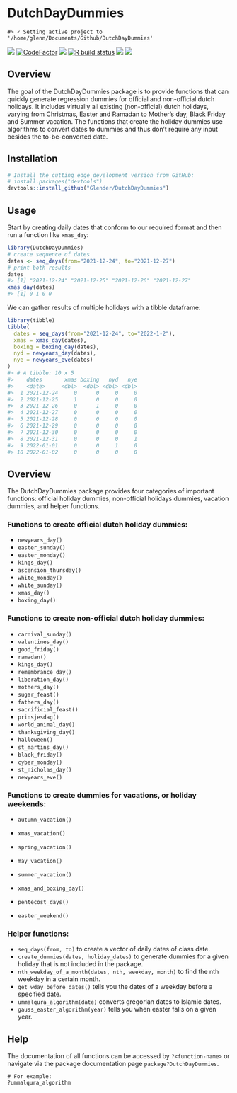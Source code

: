
<!-- README.md is generated from README.Rmd. Please edit that file -->

# DutchDayDummies

    #> ✓ Setting active project to '/home/glenn/Documents/Github/DutchDayDummies'

[![](https://img.shields.io/badge/devel%20version-0.0.0.9000-purple.svg)](https://github.com/Glender/DutchDayDummies)
[![CodeFactor](https://www.codefactor.io/repository/github/Glender/DutchDayDummies/badge)](https://www.codefactor.io/repository/github/Glender/DutchDayDummies)
[![](https://img.shields.io/badge/lifecycle-maturing-blue.svg)](https://lifecycle.r-lib.org/articles/stages.html#maturing)
[![R build
status](https://github.com/Glender/DutchDayDummies/workflows/R-CMD-check/badge.svg)](https://github.com/Glender/DutchDayDummies/actions)
[![](https://codecov.io/gh/Glender/DutchDayDummies/branch/master/graph/badge.svg)](https://codecov.io/gh/Glender/DutchDayDummies)
[![](https://img.shields.io/github/languages/code-size/Glender/DutchDayDummies.svg)](https://github.com/Glender/DutchDayDummies)

## Overview

The goal of the DutchDayDummies package is to provide functions that can
quickly generate regression dummies for official and non-official dutch
holidays. It includes virtually all existing (non-official) dutch
holidays, varying from Christmas, Easter and Ramadan to Mother’s day,
Black Friday and Summer vacation. The functions that create the holiday
dummies use algorithms to convert dates to dummies and thus don’t
require any input besides the to-be-converted date.

## Installation

``` r
# Install the cutting edge development version from GitHub:
# install.packages("devtools")
devtools::install_github("Glender/DutchDayDummies")
```

## Usage

Start by creating daily dates that conform to our required format and
then run a function like `xmas_day`:

``` r
library(DutchDayDummies)
# create sequence of dates
dates <- seq_days(from="2021-12-24", to="2021-12-27")
# print both results
dates
#> [1] "2021-12-24" "2021-12-25" "2021-12-26" "2021-12-27"
xmas_day(dates)
#> [1] 0 1 0 0
```

We can gather results of multiple holidays with a tibble dataframe:

``` r
library(tibble)
tibble(
  dates = seq_days(from="2021-12-24", to="2022-1-2"),
  xmas = xmas_day(dates),
  boxing = boxing_day(dates),
  nyd = newyears_day(dates),
  nye = newyears_eve(dates)
)
#> # A tibble: 10 x 5
#>    dates       xmas boxing   nyd   nye
#>    <date>     <dbl>  <dbl> <dbl> <dbl>
#>  1 2021-12-24     0      0     0     0
#>  2 2021-12-25     1      0     0     0
#>  3 2021-12-26     0      1     0     0
#>  4 2021-12-27     0      0     0     0
#>  5 2021-12-28     0      0     0     0
#>  6 2021-12-29     0      0     0     0
#>  7 2021-12-30     0      0     0     0
#>  8 2021-12-31     0      0     0     1
#>  9 2022-01-01     0      0     1     0
#> 10 2022-01-02     0      0     0     0
```

## Overview

The DutchDayDummies package provides four categories of important
functions: official holiday dummies, non-official holidays dummies,
vacation dummies, and helper functions.

### Functions to create official dutch holiday dummies:

  - `newyears_day()`
  - `easter_sunday()`
  - `easter_monday()`
  - `kings_day()`
  - `ascension_thursday()`
  - `white_monday()`
  - `white_sunday()`
  - `xmas_day()`
  - `boxing_day()`

### Functions to create non-official dutch holiday dummies:

  - `carnival_sunday()`
  - `valentines_day()`
  - `good_friday()`
  - `ramadan()`
  - `kings_day()`
  - `remembrance_day()`
  - `liberation_day()`
  - `mothers_day()`
  - `sugar_feast()`
  - `fathers_day()`
  - `sacrificial_feast()`
  - `prinsjesdag()`
  - `world_animal_day()`
  - `thanksgiving_day()`
  - `halloween()`
  - `st_martins_day()`
  - `black_friday()`
  - `cyber_monday()`
  - `st_nicholas_day()`
  - `newyears_eve()`

### Functions to create dummies for vacations, or holiday weekends:

  - `autumn_vacation()`

  - `xmas_vacation()`

  - `spring_vacation()`

  - `may_vacation()`

  - `summer_vacation()`

  - `xmas_and_boxing_day()`

  - `pentecost_days()`

  - `easter_weekend()`

### Helper functions:

  - `seq_days(from, to)` to create a vector of daily dates of class
    date.
  - `create_dummies(dates, holiday_dates)` to generate dummies for a
    given holiday that is not included in the package.
  - `nth_weekday_of_a_month(dates, nth, weekday, month)` to find the nth
    weekday in a certain month.
  - `get_wday_before_dates()` tells you the dates of a weekday before a
    specified date.
  - `ummalqura_algorithm(date)` converts gregorian dates to Islamic
    dates.
  - `gauss_easter_algorithm(year)` tells you when easter falls on a
    given year.

## Help

The documentation of all functions can be accessed by `?<function-name>`
or navigate via the package documentation page
`package?DutchDayDummies`.

    # For example:
    ?ummalqura_algorithm
